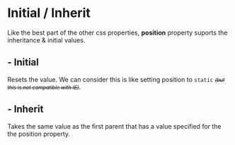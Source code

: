 # Initial / Inherit

Like the best part of the other css properties, **position** property suports the inheritance & initial values.

## - Initial

Resets the value. We can consider this is like setting position to `static` <small>~~*(but this is not compatible with IE)*~~</small>.

## - Inherit

Takes the same value as the first parent that has a value specified for the the position property.
